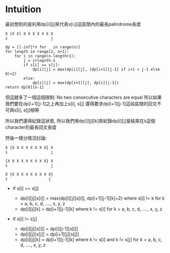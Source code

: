 # Intuition

最初想到的是利用dp[i][j]來代表s[i:j]這區間內的最長palindrome長度
```
X [X X] X X X X X X X
i                   j

dp = [[-inf]*n for _ in range(n)]
for length in range(2, n+1):
    for i in range(n-length+1):
        j = i+legnth-1
        if s[i] == s[j]:
            dp[i][j] = max(dp[i][j], (dp[i+1][j-1] if i+1 < j-1 else 0)+2)
        else:
            dp[i][j] = max(dp[i+1][j], dp[i][j-1])
return dp[0][n-1]
```

但這題多了一個這個限制: No two consecutive characters are equal
所以如果我們要在dp[i+1][j-1]之上再加上s[i], s[j]
還得要求dp[i+1][j-1]這段區間的回文不可與s[i], s[j]相等

所以我們還得紀錄這狀態, 所以我們用dp[i][j][k]來紀錄dp[i][j]是結束在`k`這個character的最長回文長度

然後一樣分情況討論:

```
X {X X X X X X X X} X
i                   j

{X X X X X X X X X} X
i                   j

X {X X X X X X X X X}
i                  j
```

- if s[i] == s[j]
  - dp[i][j][s[i]] = max(dp[i][j][s[i]], dp[i+1][j-1][k]+2) where s[i] != k for k = a, b, c, d, ...., x, y, z
  - dp[i][j][k] = dp[i+1][j-1][k] where k != s[i] for k = a, b, c, d, ...., x, y, z
  
- if s[i] != s[j]
  - dp[i][j][s[i]] = dp[i][j-1][s[i]]
  - dp[i][j][s[j]] = dp[i+1][j][s[j]]
  - dp[i][j][k] = dp[i+1][j-1][k] where k != s[i] and k != s[j] for k = a, b, c, d, ...., x, y, z